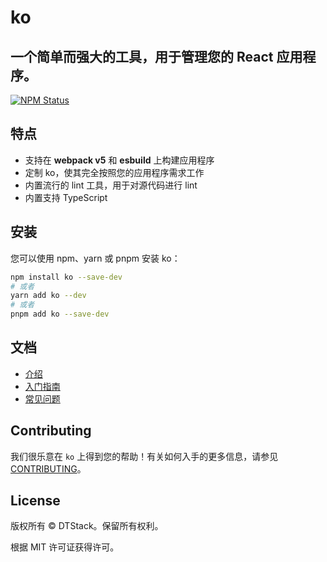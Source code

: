 # ko

## 一个简单而强大的工具，用于管理您的 React 应用程序。

<a href="https://www.npmjs.com/package/ko"><img alt="NPM Status" src="https://img.shields.io/npm/v/ko.svg?style=flat"></a>

## 特点

* 支持在 **webpack v5** 和 **esbuild** 上构建应用程序
* 定制 ko，使其完全按照您的应用程序需求工作
* 内置流行的 lint 工具，用于对源代码进行 lint
* 内置支持 TypeScript

## 安装

您可以使用 npm、yarn 或 pnpm 安装 ko：
``` bash
npm install ko --save-dev
# 或者
yarn add ko --dev
# 或者
pnpm add ko --save-dev
```

## 文档
* [介绍](https://dtstack.github.io/ko/docs/current/introduction)
* [入门指南](https://dtstack.github.io/ko/docs/current/getting-started)
* [常见问题](https://dtstack.github.io/ko/docs/current/FAQ)

## Contributing

我们很乐意在 `ko` 上得到您的帮助！有关如何入手的更多信息，请参见 [CONTRIBUTING](../../CONTRIBUTING_CN.md)。

## License

版权所有 © DTStack。保留所有权利。

根据 MIT 许可证获得许可。
